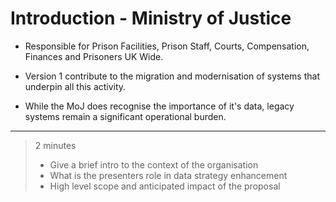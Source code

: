 # Introduction - Ministry of Justice

* Responsible for Prison Facilities, Prison Staff, Courts, Compensation, Finances and Prisoners UK Wide.

* Version 1 contribute to the migration and modernisation of systems that underpin all this activity.

* While the MoJ does recognise the importance of it's data, legacy systems remain a significant operational burden.

---
> 2 minutes
> * Give a brief intro to the context of the organisation
> * What is the presenters role in data strategy enhancement
> * High level scope and anticipated impact of the proposal


